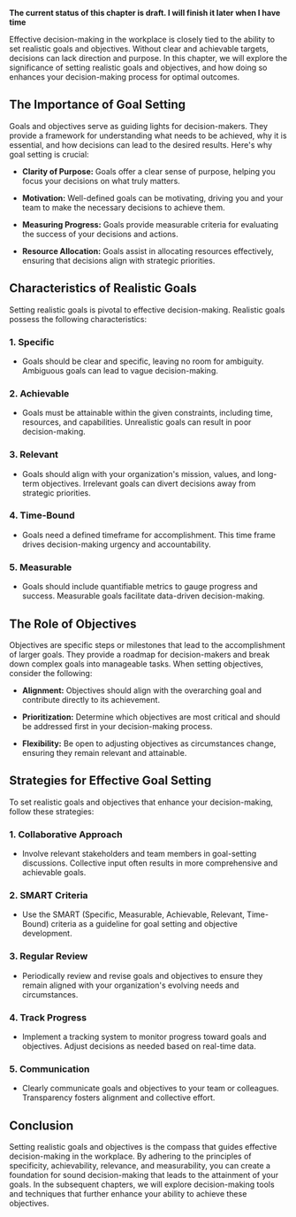 **The current status of this chapter is draft. I will finish it later when I have time**

Effective decision-making in the workplace is closely tied to the ability to set realistic goals and objectives. Without clear and achievable targets, decisions can lack direction and purpose. In this chapter, we will explore the significance of setting realistic goals and objectives, and how doing so enhances your decision-making process for optimal outcomes.

The Importance of Goal Setting
------------------------------

Goals and objectives serve as guiding lights for decision-makers. They provide a framework for understanding what needs to be achieved, why it is essential, and how decisions can lead to the desired results. Here's why goal setting is crucial:

* **Clarity of Purpose:** Goals offer a clear sense of purpose, helping you focus your decisions on what truly matters.

* **Motivation:** Well-defined goals can be motivating, driving you and your team to make the necessary decisions to achieve them.

* **Measuring Progress:** Goals provide measurable criteria for evaluating the success of your decisions and actions.

* **Resource Allocation:** Goals assist in allocating resources effectively, ensuring that decisions align with strategic priorities.

Characteristics of Realistic Goals
----------------------------------

Setting realistic goals is pivotal to effective decision-making. Realistic goals possess the following characteristics:

### 1. **Specific**

* Goals should be clear and specific, leaving no room for ambiguity. Ambiguous goals can lead to vague decision-making.

### 2. **Achievable**

* Goals must be attainable within the given constraints, including time, resources, and capabilities. Unrealistic goals can result in poor decision-making.

### 3. **Relevant**

* Goals should align with your organization's mission, values, and long-term objectives. Irrelevant goals can divert decisions away from strategic priorities.

### 4. **Time-Bound**

* Goals need a defined timeframe for accomplishment. This time frame drives decision-making urgency and accountability.

### 5. **Measurable**

* Goals should include quantifiable metrics to gauge progress and success. Measurable goals facilitate data-driven decision-making.

The Role of Objectives
----------------------

Objectives are specific steps or milestones that lead to the accomplishment of larger goals. They provide a roadmap for decision-makers and break down complex goals into manageable tasks. When setting objectives, consider the following:

* **Alignment:** Objectives should align with the overarching goal and contribute directly to its achievement.

* **Prioritization:** Determine which objectives are most critical and should be addressed first in your decision-making process.

* **Flexibility:** Be open to adjusting objectives as circumstances change, ensuring they remain relevant and attainable.

Strategies for Effective Goal Setting
-------------------------------------

To set realistic goals and objectives that enhance your decision-making, follow these strategies:

### 1. **Collaborative Approach**

* Involve relevant stakeholders and team members in goal-setting discussions. Collective input often results in more comprehensive and achievable goals.

### 2. **SMART Criteria**

* Use the SMART (Specific, Measurable, Achievable, Relevant, Time-Bound) criteria as a guideline for goal setting and objective development.

### 3. **Regular Review**

* Periodically review and revise goals and objectives to ensure they remain aligned with your organization's evolving needs and circumstances.

### 4. **Track Progress**

* Implement a tracking system to monitor progress toward goals and objectives. Adjust decisions as needed based on real-time data.

### 5. **Communication**

* Clearly communicate goals and objectives to your team or colleagues. Transparency fosters alignment and collective effort.

Conclusion
----------

Setting realistic goals and objectives is the compass that guides effective decision-making in the workplace. By adhering to the principles of specificity, achievability, relevance, and measurability, you can create a foundation for sound decision-making that leads to the attainment of your goals. In the subsequent chapters, we will explore decision-making tools and techniques that further enhance your ability to achieve these objectives.
